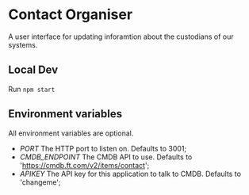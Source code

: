# Contact Organiser

A user interface for updating inforamtion about the custodians of our systems.

## Local Dev
Run `npm start`

## Environment variables
All environment variables are optional.

- _PORT_ The HTTP port to listen on.  Defaults to 3001;
- _CMDB_ENDPOINT_ The CMDB API to use.  Defaults to 'https://cmdb.ft.com/v2/items/contact';
- _APIKEY_ The API key for this application to talk to CMDB.  Defaults to 'changeme';
